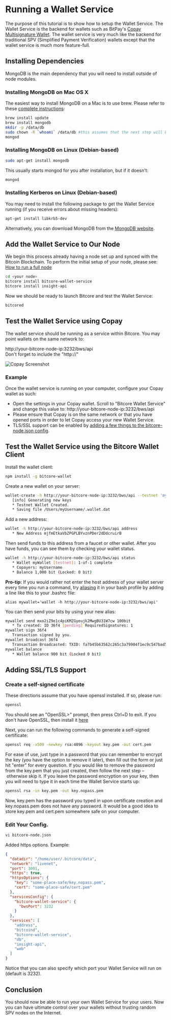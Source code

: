 # Running a Wallet Service

The purpose of this tutorial is to show how to setup the Wallet Service. The Wallet Service is the backend for wallets such as BitPay's [Copay Multisignature Wallet](https://copay.io). The wallet service is very much like the backend for traditional SPV (Simplified Payment Verification) wallets except that the wallet service is much more feature-full.

## Installing Dependencies

MongoDB is the main dependency that you will need to install outside of node modules.

### Installing MongoDB on Mac OS X

The easiest way to install MongoDB on a Mac is to use brew. Please refer to these [complete instructions](http://docs.mongodb.org/manual/tutorial/install-mongodb-on-os-x/):

```bash
brew install update
brew install mongodb
mkdir -p /data/db
sudo chown -R `whoami` /data/db #this assumes that the next step will be run by the current user
mongod
```

### Installing MongoDB on Linux (Debian-based)

```bash
sudo apt-get install mongodb
```

This usually starts mongod for you after installation, but if it doesn't:

```bash
mongod
```

### Installing Kerberos on Linux (Debian-based)

You may need to install the following package to get the Wallet Service running (if you receive errors about missing headers):

```bash
apt-get install libkrb5-dev
```

Alternatively, you can download MongoDB from the [MongoDB website](https://www.mongodb.org/downloads).

## Add the Wallet Service to Our Node

We begin this process already having a node set up and synced with the Bitcoin Blockchain. To perform the initial setup of your node, please see: [How to run a full node](fullnode.md)

```bash
cd <your node>
bitcore install bitcore-wallet-service
bitcore install insight-api
```

Now we should be ready to launch Bitcore and test the Wallet Service:

```bash
bitcored
```

## Test the Wallet Service using Copay

The wallet service should be running as a service within Bitcore. You may point wallets on the same network to:

http://your-bitcore-node-ip:3232/bws/api  
Don't forget to include the "http://"

![Copay Screenshot](https://i.imgur.com/2hsGXrx.png)

### Example
Once the wallet service is running on your computer, configure your Copay wallet as such:


* Open the settings in your Copay wallet. Scroll to "Bitcore Wallet Service" and change this value to: http://your-bitcore-node-ip:3232/bws/api
* Please ensure that Copay is on the same network or that you have opened ports in order to let Copay access your new Wallet Service.
* TLS/SSL support can be enabled by [adding a few things to the bitcore-node.json config](#adding-ssltls-support).

## Test the Wallet Service using the Bitcore Wallet Client

Install the wallet client:

```bash
npm install -g bitcore-wallet
```

Create a new wallet on your server:
```bash
wallet-create -h http://your-bitcore-node-ip:3232/bws/api --testnet 'myWallet' 1-1
   [info] Generating new keys
   * Testnet Wallet Created.
   * Saving file /Users/myUsername/.wallet.dat
```
Add a new address:
```bash
wallet -h http://your-bitcore-node-ip:3232/bws/api address
   * New Address mjfmEtkaVbZPGPLBYvznPDer2dDdcruirB
```

Then send funds to this address from a faucet or other wallet. After you have funds, you can see them by checking your
wallet status.

```bash
wallet -h http://your-bitcore-node-ip:3232/bws/api status
   * Wallet myWallet [testnet]: 1-of-1 complete
   * Copayers: myUsername
   * Balance 1,000 bit (Locked: 0 bit)

```

**Pro-tip:** If you would rather not enter the host address of your wallet server every time you run a command, try
[aliasing](https://wiki.manjaro.org/index.php?title=Aliases_in_.bashrc) it in your bash profile by adding a line like
this to your .bashrc file:
```
alias mywallet='wallet -h http://your-bitcore-node-ip:3232/bws/api'
```

You can then send your bits by using your new alias:
```bash
mywallet send mxo2iZ9e1c4piKMZGyeujk2MwgBU31W7cw 100bit
   * Tx created: ID 36f4 [pending] RequiredSignatures: 1
mywallet sign 36f4
   Transaction signed by you.
mywallet broadcast 36f4
   Transaction Broadcasted: TXID: fa7b45b63562c265c3a79904f1ec9c547bad5dee1508ce63628047a9097bfd0e
mywallet balance
   * Wallet balance 900 bit (Locked 0 bit)
```

## Adding SSL/TLS Support

### Create a self-signed certificate

These directions assume that you have openssl installed. If so, please run:

```bash
openssl
```

You should see an "OpenSSL>" prompt, then press Ctrl+D to exit. If you don't have OpenSSL, then install it [here](http://www.openssl.org)

Next, you can run the following commands to generate a self-signed certificate:

```bash
openssl req -x509 -newkey rsa:4096 -keyout key.pem -out cert.pem
```

For ease of use, just type in a password that you can remember to encrypt the key (you have the option to remove it later), then fill out the form or just hit "enter" for every question. If you would like to remove the password from the key.pem that you just created, then follow the next step – otherwise skip it. If you leave the password encryption on your key, then you will need to type it in each time the Wallet Service starts up:

```bash
openssl rsa -in key.pem -out key.nopass.pem
```

Now, key.pem has the password you typed in upon certificate creation and key.nopass.pem does not have any password. It would be a good idea to store key.pem and cert.pem somewhere safe on your computer.

### Edit Your Config.

```bash
vi bitcore-node.json
```

Added https options. Example:

```json
{
  "datadir": "/home/user/.bitcore/data",
  "network": "livenet",
  "port": 3001,
  "https": true,
  "httpsOptions": {
    "key": "some-place-safe/key.nopass.pem",
    "cert": "some-place-safe/cert.pem"
  },
  "servicesConfig": {
    "bitcore-wallet-service": {
      "bwsPort": 3232
    }
  },
  "services": [
    "address",
    "bitcoind",
    "bitcore-wallet-service",
    "db",
    "insight-api",
    "web"
  ]
}
```

Notice that you can also specify which port your Wallet Service will run on (default is 3232).

## Conclusion

You should now be able to run your own Wallet Service for your users. Now you can have ultimate control over your wallets without trusting random SPV nodes on the Internet.
